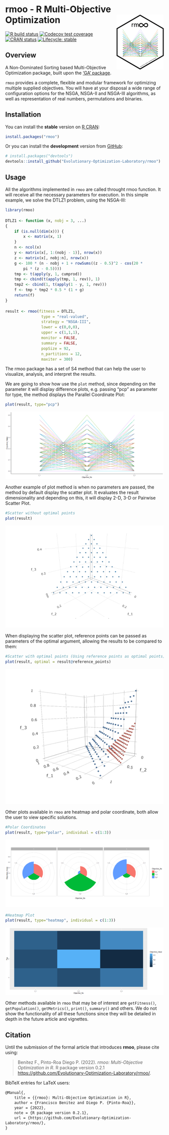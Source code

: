 
<!-- README.md is generated from README.Rmd. Please edit that file -->

# rmoo - R Multi-Objective Optimization <img src="man/figures/logo.png" align="right" width="150px" />

<!-- badges: start -->

[![R build
status](https://github.com/Evolutionary-Optimization-Laboratory/rmoo/workflows/R-CMD-check/badge.svg/)](https://github.com/Evolutionary-Optimization-Laboratory/rmoo/actions/)
[![Codecov test
coverage](https://codecov.io/gh/Evolutionary-Optimization-Laboratory/rmoo/branch/master/graph/badge.svg?token=QK4Z2yVUSw/)](https://app.codecov.io/gh/Evolutionary-Optimization-Laboratory/rmoo?branch=master)
[![CRAN
status](https://www.r-pkg.org/badges/version/rmoo)](https://CRAN.R-project.org/package=rmoo/)
[![Lifecycle:
stable](https://img.shields.io/badge/lifecycle-stable-brightgreen.svg)](https://lifecycle.r-lib.org/articles/stages.html#stable/)
<!-- badges: end -->

## Overview

A Non-Dominated Sorting based Multi-Objective Optimization package,
built upon the [‘GA’ package](https://CRAN.R-project.org/package=GA).

`rmoo` provides a complete, flexible and modular framework for
optimizing multiple supplied objectives. You will have at your disposal
a wide range of configuration options for the NSGA, NSGA-II and NSGA-III
algorithms, as well as representation of real numbers, permutations and
binaries.

## Installation

You can install the **stable** version on [R
CRAN](https://cran.r-project.org/package=rmoo):

``` r
install.packages("rmoo")
```

Or you can install the **development** version from
[GitHub](https://github.com/Evolutionary-Optimization-Laboratory/rmoo):

``` r
# install.packages("devtools")
devtools::install_github("Evolutionary-Optimization-Laboratory/rmoo")
```

## Usage

All the algorithms implemented in `rmoo` are called throught rmoo
function. It will receive all the necessary parameters for execution. In
this simple example, we solve the DTLZ1 problem, using the NSGA-III:

``` r
library(rmoo)

DTLZ1 <- function (x, nobj = 3, ...) 
{
    if (is.null(dim(x))) {
        x <- matrix(x, 1)
    }
    n <- ncol(x)
    y <- matrix(x[, 1:(nobj - 1)], nrow(x))
    z <- matrix(x[, nobj:n], nrow(x))
    g <- 100 * (n - nobj + 1 + rowSums((z - 0.5)^2 - cos(20 * 
        pi * (z - 0.5))))
    tmp <- t(apply(y, 1, cumprod))
    tmp <- cbind(t(apply(tmp, 1, rev)), 1)
    tmp2 <- cbind(1, t(apply(1 - y, 1, rev)))
    f <- tmp * tmp2 * 0.5 * (1 + g)
    return(f)
}

result <- rmoo(fitness = DTLZ1,
                type = "real-valued",
                strategy = "NSGA-III",
                lower = c(0,0,0),
                upper = c(1,1,1),
                monitor = FALSE,
                summary = FALSE,
                popSize = 92,
                n_partitions = 12,
                maxiter = 300)
```

The rmoo package has a set of S4 method that can help the user to
visualize, analysis, and interpret the results.

We are going to show how use the `plot` method, since depending on the
parameter it will display difference plots, e.g. passing “pcp” as
parameter for type, the method displays the Parallel Coordinate Plot:

``` r
plot(result, type="pcp")
```

![](https://github.com/Evolutionary-Optimization-Laboratory/rmoo/blob/master/man/figures/README-example-1.png)<!-- -->

Another example of plot method is when no parameters are passed, the
method by default display the scatter plot. It evaluates the result
dimensionality and depending on this, it will display 2-D, 3-D or
Pairwise Scatter Plot.

``` r
#Scatter without optimal points
plot(result)
```

![](https://github.com/Evolutionary-Optimization-Laboratory/rmoo/blob/master/man/figures/README-example-2.png)<!-- -->

When displaying the scatter plot, reference points can be passed as
parameters of the optimal argument, allowing the results to be compared
to them:

``` r
#Scatter with optimal points (Using reference points as optimal points)
plot(result, optimal = result@reference_points)
```

![](https://github.com/Evolutionary-Optimization-Laboratory/rmoo/blob/master/man/figures/README-example-3.png)<!-- -->

Other plots available in `rmoo` are heatmap and polar coordinate, both
allow the user to view specific solutions.

``` r
#Polar Coordinates
plot(result, type="polar", individual = c(1:3))
```

![](https://github.com/Evolutionary-Optimization-Laboratory/rmoo/blob/master/man/figures/README-example-4.png)<!-- -->

``` r
#Heatmap Plot
plot(result, type="heatmap", individual = c(1:3))
```

![](https://github.com/Evolutionary-Optimization-Laboratory/rmoo/blob/master/man/figures/README-example-5.png)<!-- -->

Other methods available in `rmoo` that may be of interest are
`getFitness()`, `getPopulation()`, `getMetrics()`, `print()`,
`summary()` and others. We do not show the functionality of all these
functions since they will be detailed in depth in the future article and
vignettes.

## Citation

Until the submission of the formal article that introduces **rmoo**,
please cite using:

> Benitez F., Pinto-Roa Diego P. (2022). *rmoo: Multi-Objective
> Optimization in R*. R package version 0.2.1
> <https://github.com/Evolutionary-Optimization-Laboratory/rmoo/>.

BibTeX entries for LaTeX users:

    @Manual{,
        title = {{rmoo}: Multi-Objective Optimization in R},
        author = {Francisco Benitez and Diego P. {Pinto-Roa}},
        year = {2022},
        note = {R package version 0.2.1},
        url = {https://github.com/Evolutionary-Optimization-Laboratory/rmoo/},
    }
